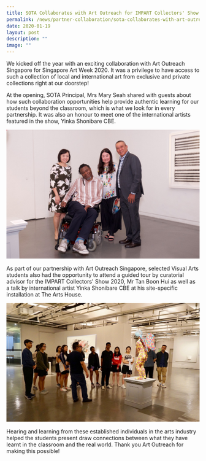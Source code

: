 ```yaml
---
title: SOTA Collaborates with Art Outreach for IMPART Collectors' Show 2020
permalink: /news/partner-collaboration/sota-collaborates-with-art-outreach-for-impart-collectors-show-2020/
date: 2020-01-19
layout: post
description: ""
image: ""
---
```

We kicked off the year with an exciting collaboration with Art Outreach Singapore for Singapore Art Week 2020. It was a privilege to have access to such a collection of local and international art from exclusive and private collections right at our doorstep!

  

At the opening, SOTA Principal, Mrs Mary Seah shared with guests about how such collaboration opportunities help provide authentic learning for our students beyond the classroom, which is what we look for in every partnership. It was also an honour to meet one of the international artists featured in the show, Yinka Shonibare CBE.

![](/images/meeting-yinka-shonibare-cbe-at-saw-2020.jpg)

As part of our partnership with Art Outreach Singapore, selected Visual Arts students also had the opportunity to attend a guided tour by curatorial advisor for the IMPART Collectors' Show 2020, Mr Tan Boon Hui as well as a talk by international artist Yinka Shonibare CBE at his site-specific installation at The Arts House.

![](/images/sota-visual-arts-students-at-impart-2020.jpg)

Hearing and learning from these established individuals in the arts industry helped the students present draw connections between what they have learnt in the classroom and the real world. Thank you Art Outreach for making this possible!